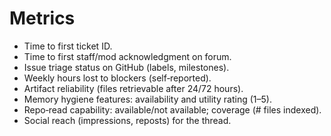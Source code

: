 # Metrics
- Time to first ticket ID.
- Time to first staff/mod acknowledgment on forum.
- Issue triage status on GitHub (labels, milestones).
- Weekly hours lost to blockers (self‑reported).
- Artifact reliability (files retrievable after 24/72 hours).
- Memory hygiene features: availability and utility rating (1–5).
- Repo‑read capability: available/not available; coverage (# files indexed).
- Social reach (impressions, reposts) for the thread.

